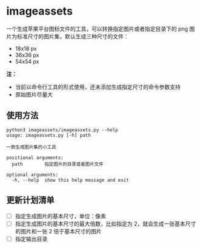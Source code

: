 # imageassets

一个生成苹果平台图标文件的工具，可以转换指定图片或者指定目录下的 png 图片为标准尺寸的图片集，默认生成三种尺寸的文件：

- 18x18 px
- 36x36 px
- 54x54 px

**注：**

- 当前以命令行工具的形式使用，还未添加生成指定尺寸的命令参数支持
- 原始图片尽量大

## 使用方法

```shell
python3 imageassets/imageassets.py --help
usage: imageassets.py [-h] path

一款生成图片集的小工具

positional arguments:
  path        指定图片的目录或者图片文件

optional arguments:
  -h, --help  show this help message and exit
```

## 更新计划清单

- [ ] 指定生成图片的基本尺寸，单位：像素
- [ ] 指定生成图片的基本尺寸的最大倍数，比如指定为 2，就会生成一张基本尺寸的图片和一张 2 倍于基本尺寸的图片
- [ ] 指定输出目录
